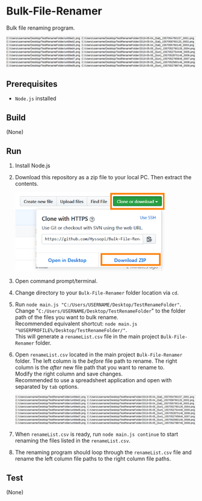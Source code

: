 # Bulk-File-Renamer
Bulk file renaming program.

![renameList](images/renameList.png)

## Prerequisites
- `Node.js` installed

## Build
(None)

## Run
1. Install Node.js

2. Download this repository as a zip file to your local PC. Then extract the contents.

    <img src="images/GitHubRepositoryDownload.png" width="400">

3. Open command prompt/terminal.

4. Change directory to your `Bulk-File-Renamer` folder location via `cd`.

5. Run `node main.js "C:/Users/USERNAME/Desktop/TestRenameFolder"`. Change "`C:/Users/USERNAME/Desktop/TestRenameFolder`" to the folder path of the files you want to bulk rename.  
Recommended equivalent shortcut: `node main.js "%USERPROFILE%/Desktop/TestRenameFolder/"`.  
This will generate a `renameList.csv` file in the main project `Bulk-File-Renamer` folder.

6. Open `renameList.csv` located in the main project `Bulk-File-Renamer` folder. The left column is the *before* file path to rename. The right column is the *after* new file path that you want to rename to.  
Modify the right column and save changes.  
Recommended to use a spreadsheet application and open with separated by `tab` options.

    <img src="images/renameList.png" width="500">

7. When `renameList.csv` is ready, run `node main.js continue` to start renaming the files listed in the `renameList.csv`.

8. The renaming program should loop through the `renameList.csv` file and rename the left column file paths to the right column file paths.

## Test
(None)
